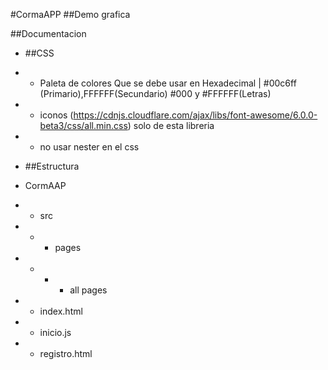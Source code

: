 #CormaAPP
##Demo grafica

##Documentacion
  - ##CSS
  - - Paleta de colores Que se debe usar en Hexadecimal | #00c6ff (Primario),FFFFFF(Secundario)  #000 y #FFFFFF(Letras)
  - - iconos (https://cdnjs.cloudflare.com/ajax/libs/font-awesome/6.0.0-beta3/css/all.min.css) solo de esta libreria
  - - no usar nester en el css

  - ##Estructura
  - CormAAP
  - - src
  - - - pages
  - - - - all pages
  - - index.html
  - - inicio.js
  - - registro.html



 
